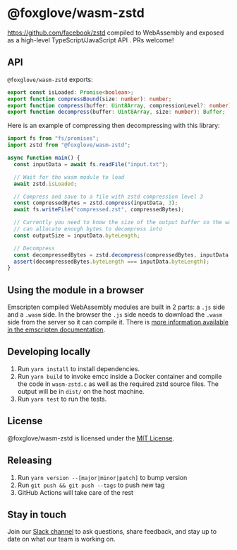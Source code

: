 # @foxglove/wasm-zstd

https://github.com/facebook/zstd compiled to WebAssembly and exposed as a high-level TypeScript/JavaScript API . PRs welcome!

## API

`@foxglove/wasm-zstd` exports:

```typescript
export const isLoaded: Promise<boolean>;
export function compressBound(size: number): number;
export function compress(buffer: Uint8Array, compressionLevel?: number): Buffer;
export function decompress(buffer: Uint8Array, size: number): Buffer;
```

Here is an example of compressing then decompressing with this library:

```js
import fs from "fs/promises";
import zstd from "@foxglove/wasm-zstd";

async function main() {
  const inputData = await fs.readFile("input.txt");

  // Wait for the wasm module to load
  await zstd.isLoaded;

  // Compress and save to a file with zstd compression level 3
  const compressedBytes = zstd.compress(inputData, 3);
  await fs.writeFile("compressed.zst", compressedBytes);

  // Currently you need to know the size of the output buffer so the wasm runtime
  // can allocate enough bytes to decompress into
  const outputSize = inputData.byteLength;

  // Decompress
  const decompressedBytes = zstd.decompress(compressedBytes, inputData.byteLength);
  assert(decompressedBytes.byteLength === inputData.byteLength);
}
```

## Using the module in a browser

Emscripten compiled WebAssembly modules are built in 2 parts: a `.js` side and a `.wasm` side. In the browser the `.js` side needs to download the `.wasm` side from the server so it can compile it. There is [more information available in the emscripten documentation](https://kripken.github.io/emscripten-site/docs/compiling/Deploying-Pages.html).

## Developing locally

1. Run `yarn install` to install dependencies.
2. Run `yarn build` to invoke emcc inside a Docker container and compile the code in `wasm-zstd.c` as well as the required zstd source files. The output will be in `dist/` on the host machine.
3. Run `yarn test` to run the tests.

## License

@foxglove/wasm-zstd is licensed under the [MIT License](https://opensource.org/licenses/MIT).

## Releasing

1. Run `yarn version --[major|minor|patch]` to bump version
2. Run `git push && git push --tags` to push new tag
3. GitHub Actions will take care of the rest

## Stay in touch

Join our [Slack channel](https://foxglove.dev/slack) to ask questions, share feedback, and stay up to date on what our team is working on.
